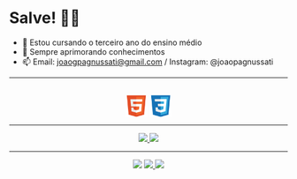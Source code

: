 <h1>Salve! 🤷‍♂️</h1>

- 🔭 Estou cursando o terceiro ano do ensino médio
- 🌱 Sempre aprimorando conhecimentos
- 📫 Email: joaogpagnussati@gmail.com / Instagram: @joaopagnussati

<hr>

<div style="display: inline_block" align ="center"><br>
  <img align="center" alt="Joao-HTML" src="https://raw.githubusercontent.com/devicons/devicon/master/icons/html5/html5-original.svg" width="40px">
  <img align="center" alt="Joao-CSS" src="https://raw.githubusercontent.com/devicons/devicon/master/icons/css3/css3-original.svg" width="40px">
</div>

<hr>

<div align="center">
  <a href="https://github.com/Pagnussati">
  <img height="160em" src="https://github-readme-stats.vercel.app/api?username=Pagnussati&show_icons=true&theme=tokyonight&include_all_commits=true&count_private=true"/>
  <img height="160em" src="https://github-readme-stats.vercel.app/api/top-langs/?username=Pagnussati&layout=compact&langs_count=6&theme=tokyonight"/>
</div>
  
 <hr>
  
 <div align="center"> 
  <a href="https://instagram.com/joaopagnussati" target="_blank"><img src="https://img.shields.io/badge/-Instagram-%23E4405F?style=for-the-badge&logo=instagram&logoColor=white" target="_blank"></a>
  <a href = "mailto:joaogpagnussati@gmail.com"><img src="https://img.shields.io/badge/-Gmail-%23333?style=for-the-badge&logo=gmail&logoColor=white" target="_blank"</a>
  <a href="https://www.linkedin.com/in/joão-gabriel-pagnussati-063161278/" target="_blank"><img src="https://img.shields.io/badge/-LinkedIn-%230077B5?style=for-the-badge&logo=linkedin&logoColor=white" target="_blank"></a> 
</div>
